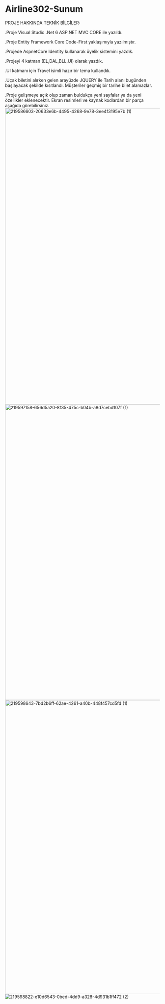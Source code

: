 # Airline302-Sunum
PROJE HAKKINDA TEKNİK BİLGİLER:

.Proje Visual Studio .Net 6 ASP.NET MVC CORE ile yazıldı.

.Proje Entity Framework Core Code-First yaklaşımıyla yazılmıştır.

.Projede AspnetCore Identity kullanarak üyelik sistemini yazdık.

.Projeyi 4 katman (EL,DAL,BLL,UI) olarak yazdık.

.UI katmanı için Travel isimli hazır bir tema kullandık.

.Uçak biletini alırken gelen arayüzde JQUERY ile Tarih alanı bugünden başlayacak şekilde kısıtlandı. Müşteriler geçmiş bir tarihe bilet alamazlar.

.Proje gelişmeye açık olup zaman buldukça yeni sayfalar ya da yeni özellikler eklenecektir. Ekran resimleri ve kaynak kodlardan bir parça aşağıda görebilirsiniz.
<img width="960" alt="219586603-20633e6b-4495-4268-9e78-3ee4f3195e7b (1)" src="https://user-images.githubusercontent.com/120451838/222375039-d8889401-0232-4d54-b6bf-59f7ad887393.png">
<img width="959" alt="219597158-656d5a20-8f35-475c-b04b-a8d7cebd107f (1)" src="https://user-images.githubusercontent.com/120451838/222375058-73383363-0355-4daa-83fb-364a9436baf0.png">
<img width="953" alt="219598643-7bd2b6ff-62ae-4261-a40b-448f457cd5fd (1)" src="https://user-images.githubusercontent.com/120451838/222375071-50f793af-7728-489f-b264-0d43d75751c4.png">
![219598822-e10d6543-0bed-4dd9-a328-4d931b1ff472 (2)](https://user-images.githubusercontent.com/120451838/222375097-59c2a2b3-fa11-4ae1-9738-67555cbc2577.png)







